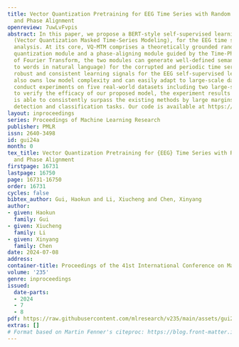 ```yaml
---
title: Vector Quantization Pretraining for EEG Time Series with Random Projection
  and Phase Alignment
openreview: 7uwLvFvpis
abstract: In this paper, we propose a BERT-style self-supervised learning model, VQ-MTM
  (Vector Quantization Masked Time-Series Modeling), for the EEG time series data
  analysis. At its core, VQ-MTM comprises a theoretically grounded random-projection
  quantization module and a phase-aligning module guided by the Time-Phase-Shift Equivariance
  of Fourier Transform, the two modules can generate well-defined semantic units (akin
  to words in natural language) for the corrupted and periodic time series, thus offering
  robust and consistent learning signals for the EEG self-supervised learning. VQ-MTM
  also owns low model complexity and can easily adapt to large-scale datasets. We
  conduct experiments on five real-world datasets including two large-scale datasets
  to verify the efficacy of our proposed model, the experiment results show that VQ-MTM
  is able to consistently surpass the existing methods by large margins on both seizure
  detection and classification tasks. Our code is available at https://github.com/HaokunGUI/VQ_MTM.
layout: inproceedings
series: Proceedings of Machine Learning Research
publisher: PMLR
issn: 2640-3498
id: gui24a
month: 0
tex_title: Vector Quantization Pretraining for {EEG} Time Series with Random Projection
  and Phase Alignment
firstpage: 16731
lastpage: 16750
page: 16731-16750
order: 16731
cycles: false
bibtex_author: Gui, Haokun and Li, Xiucheng and Chen, Xinyang
author:
- given: Haokun
  family: Gui
- given: Xiucheng
  family: Li
- given: Xinyang
  family: Chen
date: 2024-07-08
address:
container-title: Proceedings of the 41st International Conference on Machine Learning
volume: '235'
genre: inproceedings
issued:
  date-parts:
  - 2024
  - 7
  - 8
pdf: https://raw.githubusercontent.com/mlresearch/v235/main/assets/gui24a/gui24a.pdf
extras: []
# Format based on Martin Fenner's citeproc: https://blog.front-matter.io/posts/citeproc-yaml-for-bibliographies/
---
```

